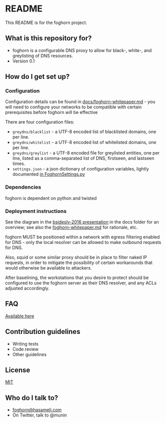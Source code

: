# README

This README is for the foghorn project.

## What is this repository for?

* foghorn is a configurable DNS proxy to allow for black-, white-, and greylisting of DNS resources.
* Version 0.1

## How do I get set up?

### Configuration
Configuration details can be found in [docs/foghorn-whitepaper.md](https://github.com/hasameli/foghorn/blob/master/docs/foghorn-whitepaper.md) -
you will need to configure your networks to be compatible with certain 
prerequisites before foghorn will be effective

There are four configuration files: 
  * `greydns/blacklist` - a UTF-8 encoded list of blacklisted domains, one per line.
  * `greydns/whitelist` - a UTF-8 encoded list of whitelisted domains, one per line.
  * `greydns/greylist` - a UTF-8 encoded file for greylisted entities, one per line,
listed as a comma-separated list of DNS, firstseen, and lastseen times.
  * `settings.json` - a json dictionary of configuration variables, lightly documented
[in FoghornSettings.py](https://github.com/hasameli/foghorn/blob/master/foghornd/FoghornSettings.py)


### Dependencies
foghorn is dependent on python and twisted

### Deployment instructions
See the diagram in the
[bsideslv-2016 presentation](https://github.com/hasameli/foghorn/raw/master/docs/bsides-preso.pdf)
in the docs folder for an overview; see also the
[foghorn-whitepaper.md](https://github.com/hasameli/foghorn/blob/master/docs/foghorn-whitepaper.md)
for rationale, etc.

foghorn MUST be positioned within a network with egress filtering 
enabled for DNS - only the local resolver can be allowed to make 
outbound requests for DNS.

Also, squid or some similar proxy should be in place to filter naked IP 
requests, in order to mitigate the possibility of certain workarounds 
that would otherwise be available to attackers.

After baselining, the workstations that you desire to protect should be 
configured to use the foghorn server as their DNS resolver, and any ACLs 
adjusted accordingly. 

## FAQ

[Available here](https://github.com/hasameli/foghorn/blob/master/docs/FAQ.md)

## Contribution guidelines

* Writing tests
* Code review
* Other guidelines

## License

[MIT](https://github.com/hasameli/foghorn/blob/master/docs/LICENSING)

## Who do I talk to?

* foghorn@hasameli.com
* On Twitter, talk to @munin
